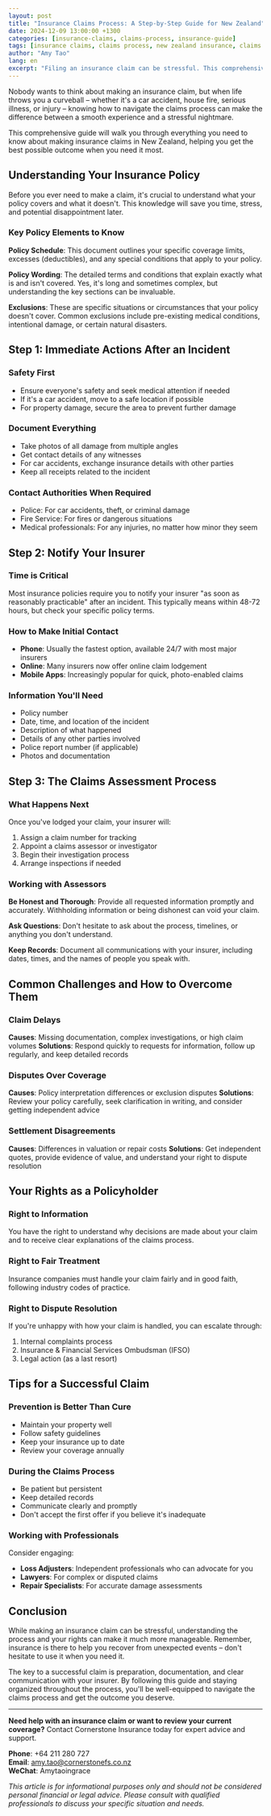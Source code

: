 ```yaml
---
layout: post
title: "Insurance Claims Process: A Step-by-Step Guide for New Zealand"
date: 2024-12-09 13:00:00 +1300
categories: [insurance-claims, claims-process, insurance-guide]
tags: [insurance claims, claims process, new zealand insurance, claims tips, insurance advice]
author: "Amy Tao"
lang: en
excerpt: "Filing an insurance claim can be stressful. This comprehensive guide walks you through the entire claims process in New Zealand, from initial notification to final settlement."
---
```


Nobody wants to think about making an insurance claim, but when life throws you a curveball – whether it's a car accident, house fire, serious illness, or injury – knowing how to navigate the claims process can make the difference between a smooth experience and a stressful nightmare.

This comprehensive guide will walk you through everything you need to know about making insurance claims in New Zealand, helping you get the best possible outcome when you need it most.

## Understanding Your Insurance Policy

Before you ever need to make a claim, it's crucial to understand what your policy covers and what it doesn't. This knowledge will save you time, stress, and potential disappointment later.

### Key Policy Elements to Know

**Policy Schedule**: This document outlines your specific coverage limits, excesses (deductibles), and any special conditions that apply to your policy.

**Policy Wording**: The detailed terms and conditions that explain exactly what is and isn't covered. Yes, it's long and sometimes complex, but understanding the key sections can be invaluable.

**Exclusions**: These are specific situations or circumstances that your policy doesn't cover. Common exclusions include pre-existing medical conditions, intentional damage, or certain natural disasters.

## Step 1: Immediate Actions After an Incident

### Safety First
- Ensure everyone's safety and seek medical attention if needed
- If it's a car accident, move to a safe location if possible
- For property damage, secure the area to prevent further damage

### Document Everything
- Take photos of all damage from multiple angles
- Get contact details of any witnesses
- For car accidents, exchange insurance details with other parties
- Keep all receipts related to the incident

### Contact Authorities When Required
- Police: For car accidents, theft, or criminal damage
- Fire Service: For fires or dangerous situations
- Medical professionals: For any injuries, no matter how minor they seem

## Step 2: Notify Your Insurer

### Time is Critical
Most insurance policies require you to notify your insurer "as soon as reasonably practicable" after an incident. This typically means within 48-72 hours, but check your specific policy terms.

### How to Make Initial Contact
- **Phone**: Usually the fastest option, available 24/7 with most major insurers
- **Online**: Many insurers now offer online claim lodgement
- **Mobile Apps**: Increasingly popular for quick, photo-enabled claims

### Information You'll Need
- Policy number
- Date, time, and location of the incident
- Description of what happened
- Details of any other parties involved
- Police report number (if applicable)
- Photos and documentation

## Step 3: The Claims Assessment Process

### What Happens Next
Once you've lodged your claim, your insurer will:
1. Assign a claim number for tracking
2. Appoint a claims assessor or investigator
3. Begin their investigation process
4. Arrange inspections if needed

### Working with Assessors
**Be Honest and Thorough**: Provide all requested information promptly and accurately. Withholding information or being dishonest can void your claim.

**Ask Questions**: Don't hesitate to ask about the process, timelines, or anything you don't understand.

**Keep Records**: Document all communications with your insurer, including dates, times, and the names of people you speak with.

## Common Challenges and How to Overcome Them

### Claim Delays
**Causes**: Missing documentation, complex investigations, or high claim volumes
**Solutions**: Respond quickly to requests for information, follow up regularly, and keep detailed records

### Disputes Over Coverage
**Causes**: Policy interpretation differences or exclusion disputes
**Solutions**: Review your policy carefully, seek clarification in writing, and consider getting independent advice

### Settlement Disagreements
**Causes**: Differences in valuation or repair costs
**Solutions**: Get independent quotes, provide evidence of value, and understand your right to dispute resolution

## Your Rights as a Policyholder

### Right to Information
You have the right to understand why decisions are made about your claim and to receive clear explanations of the claims process.

### Right to Fair Treatment
Insurance companies must handle your claim fairly and in good faith, following industry codes of practice.

### Right to Dispute Resolution
If you're unhappy with how your claim is handled, you can escalate through:
1. Internal complaints process
2. Insurance & Financial Services Ombudsman (IFSO)
3. Legal action (as a last resort)

## Tips for a Successful Claim

### Prevention is Better Than Cure
- Maintain your property well
- Follow safety guidelines
- Keep your insurance up to date
- Review your coverage annually

### During the Claims Process
- Be patient but persistent
- Keep detailed records
- Communicate clearly and promptly
- Don't accept the first offer if you believe it's inadequate

### Working with Professionals
Consider engaging:
- **Loss Adjusters**: Independent professionals who can advocate for you
- **Lawyers**: For complex or disputed claims
- **Repair Specialists**: For accurate damage assessments

## Conclusion

While making an insurance claim can be stressful, understanding the process and your rights can make it much more manageable. Remember, insurance is there to help you recover from unexpected events – don't hesitate to use it when you need it.

The key to a successful claim is preparation, documentation, and clear communication with your insurer. By following this guide and staying organized throughout the process, you'll be well-equipped to navigate the claims process and get the outcome you deserve.

---

**Need help with an insurance claim or want to review your current coverage?** Contact Cornerstone Insurance today for expert advice and support.

**Phone**: +64 211 280 727  
**Email**: amy.tao@cornerstonefs.co.nz  
**WeChat**: Amytaoingrace

*This article is for informational purposes only and should not be considered personal financial or legal advice. Please consult with qualified professionals to discuss your specific situation and needs.*
